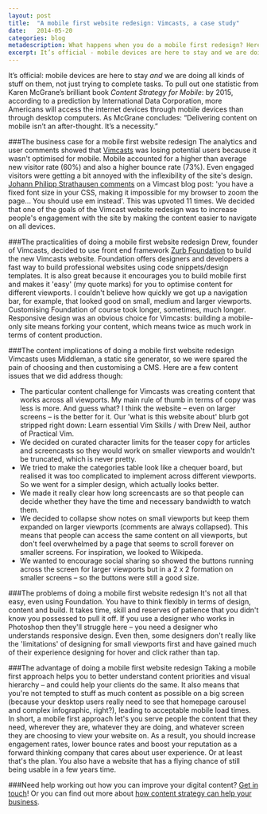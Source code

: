 ```yaml
---
layout: post
title:  "A mobile first website redesign: Vimcasts, a case study"
date:   2014-05-20 
categories: blog
metadescription: What happens when you do a mobile first redesign? Here I discuss the business case, the practicalities and the content implications.  
excerpt: It’s official - mobile devices are here to stay and we are doing all kinds of stuff on them, not just trying to complete tasks. In this post I look at the business case for a mobile first website redesign, the practicalities, the content implications, the problems and the advantages.
---
```


It’s official: mobile devices are here to stay _and_ we are doing all kinds of stuff on them, not just trying to complete tasks. To pull out one statistic from Karen McGrane’s brilliant book _Content Strategy for Mobile_: by 2015, according to a prediction by International Data Corporation, more Americans will access the internet devices through mobile devices than through desktop computers. As McGrane concludes: “Delivering content on mobile isn’t an after-thought. It’s a necessity.”

###The business case for a mobile first website redesign
The analytics and user comments showed that [Vimcasts][Vimcasts] was losing potential users because it wasn't optimised for mobile. Mobile accounted for a higher than average new visitor rate (60%) and also a higher bounce rate (73%). Even engaged visitors were getting a bit annoyed with the inflexibility of the site's design. [Johann Philipp Strathausen comments][fixedfont] on a Vimcast blog post: 'you have a fixed font size in your CSS, making it impossible for my browser to zoom the page... You should use em instead'. This was upvoted 11 times. We decided that one of the goals of the Vimcast website redesign was to increase people's engagement with the site by making the content easier to navigate on all devices.

###The practicalities of doing a mobile first website redesign
Drew, founder of Vimcasts, decided to use front end framework [Zurb Foundation][] to build the new Vimcasts website. Foundation offers designers and developers a fast way to build professional websites using code snippets/design templates. It is also great because it encourages you to build mobile first and makes it 'easy' (my quote marks) for you to optimise content for different viewports.  I couldn't believe how quickly we got up a navigation bar, for example, that looked good on small, medium and larger viewports. Customising Foundation of course took longer, sometimes, much longer. Responsive design was an obvious choice for Vimcasts: building a mobile-only site means forking your content, which means twice as much work in terms of content production. 

###The content implications of doing a mobile first website redesign
Vimcasts uses Middleman, a static site generator, so we were spared the pain of choosing and then customising a CMS. Here are a few content issues that we did address though:

* The particular content challenge for Vimcasts was creating content that works across all viewports. My main rule of thumb in terms of copy was less is more. And guess what? I think the website – even on larger screens – is the better for it. Our 'what is this website about' blurb got stripped right down: Learn essential Vim Skills / with Drew Neil, author of Practical Vim. 
* We decided on curated character limits for the teaser copy for articles and screencasts so they would work on smaller viewports and wouldn't be truncated, which is never pretty. 
* We tried to make the categories table look like a chequer board, but realised it was too complicated to implement across different viewports. So we went for a simpler design, which actually looks better. 
* We made it really clear how long screencasts are so that people can decide whether they have the time and necessary bandwidth to watch them.
* We decided to collapse show notes on small viewports but keep them expanded on larger viewports (comments are always collapsed). This means that people can access the same content on all viewports, but don't feel overwhelmed by a page that seems to scroll forever on smaller screens. For inspiration, we looked to Wikipeda. 
* We wanted to encourage social sharing so showed the buttons running across the screen for larger viewports but in a 2 x 2 formation on smaller screens – so the buttons were still a good size. 

###The problems of doing a mobile first website redesign
It's not all that easy, even using Foundation. You have to think flexibly in terms of design, content and build. It takes time, skill and reserves of patience that you didn't know you possessed to pull it off. If you use a designer who works in Photoshop then they'll struggle here – you need a designer who understands responsive design. Even then, some designers don't really like the 'limitations' of designing for small viewports first and have gained much of their experience designing for hover and click rather than tap.

###The advantage of doing a mobile first website redesign
Taking a mobile first approach helps you to better understand content priorities and visual hierarchy – and could help your clients do the same. It also means that you're not tempted to stuff as much content as possible on a big screen (because your desktop users really need to see that homepage carousel and complex infographic, right?), leading to acceptable mobile load times. In short, a mobile first approach let's you serve people the content that they need, wherever they are, whatever they are doing, and whatever screen they are choosing to view your website on. As a result, you should increase engagement rates, lower bounce rates and boost your reputation as a forward thinking company that cares about user experience. Or at least that's the plan. You also have a website that has a flying chance of still being usable in a few years time.  

###Need help working out how you can improve your digital content?
[Get in touch][email]! Or you can find out more about [how content strategy can help your business][content strategy section].

[Vimcasts]: https://vimcasts.org/
[fixedfont]: https://vimcasts.org/blog/2013/02/habit-breaking-habit-making/#comment-816613999
[Zurb Foundation]: https://foundation.zurb.com/
[email]: mailto:hannah.adcock@gmail.com
[content strategy section]: /#what_is_content_strategy_section
